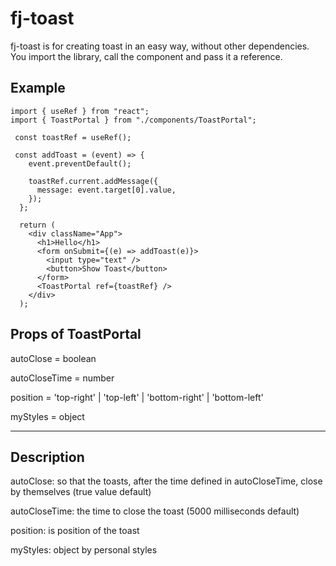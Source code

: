 # fj-toast

fj-toast is for creating toast in an easy way, without other dependencies.
You import the library, call the component and pass it a reference.

## Example 
```
import { useRef } from "react";
import { ToastPortal } from "./components/ToastPortal";
```

```
 const toastRef = useRef();

 const addToast = (event) => {
    event.preventDefault();

    toastRef.current.addMessage({
      message: event.target[0].value,
    });
  };

  return (
    <div className="App">
      <h1>Hello</h1>
      <form onSubmit={(e) => addToast(e)}>
        <input type="text" />
        <button>Show Toast</button>
      </form>
      <ToastPortal ref={toastRef} />
    </div>
  );
```

## Props of ToastPortal
autoClose = boolean <br>

autoCloseTime = number <br>

position =  'top-right' | 'top-left' | 'bottom-right' | 'bottom-left' <br>

myStyles = object<br>

<hr>

## Description
autoClose: so that the toasts, after the time defined in autoCloseTime, close by themselves (true value default) <br>

autoCloseTime: the time to close the toast (5000 milliseconds default)<br>

position: is position of the toast<br>

myStyles: object by personal styles

